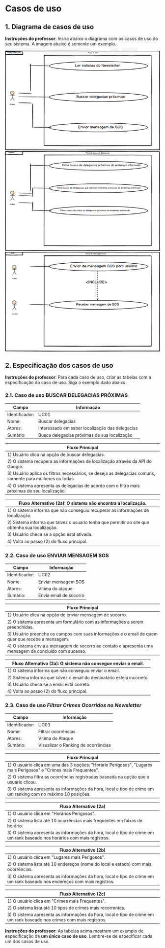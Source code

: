 # Casos de uso

## 1. Diagrama de casos de uso

**Instruções do professor**: Insira abaixo o diagrama com os casos de uso do seu sistema. A imagem abaixo é somente um exemplo.

![Caso de uso principal](CASO-DE-USO-HOME.png)
![Caso de uso mapas](CASO-DE-USO-MAPAS.png)
![Caso de uso Sos](CASO-DE-USO-SOS.png)


## 2. Especificação dos casos de uso

**Instruções do professor**: Para cada caso de uso, criar as tabelas com a especificação do caso de uso. Siga o exemplo dado abaixo:

### 2.1. Caso de uso **BUSCAR DELEGACIAS PRÓXIMAS**

| Campo          | Informação        |
|---|---|
| Identificador: | UC01              |
| Nome:          | Buscar delegacias |
| Atores:        | Interessado em saber localização das delegacias  |
| Sumário:       | Busca delegacias próximas de sua localização |

| Fluxo Principal |
|---|
| 1) Usuário clica na opção de buscar delegacias. |
| 2) O sistema recupera as informações de localização através da API do Google.               |
| 3) Usuário aplica os filtros necessários, se deseja as delegacias comuns, somente para mulheres ou todas.|
| 4) O sistema apresenta as delegacias de acordo com o filtro mais próximas de seu localização. |

| Fluxo Alternativo (2a): O sistema não encontra a localização. |
|---|
| 1) O sistema informa que não conseguiu recuperar as informações de localização. |
| 2) Sistema informa que talvez o usuario tenha que permitir ao site que obtenha sua localização. |
| 3) Usuário checa se a opção está ativada. |
| 4) Volta ao passo (2) do fluxo principal. |

### 2.2. Caso de uso **ENVIAR MENSAGEM SOS**

| Campo          | Informação        |
|---|---|
| Identificador: | UC02              |
| Nome:          | Enviar mensagem SOS |
| Atores:        | Vitima do ataque  |
| Sumário:       | Envia email de socorro |

| Fluxo Principal |
|---|
| 1) Usuário clica na opção de enviar mensagem de socorro. |
| 2) O sistema apresenta um formulário com as informações a serem preenchidas.        |
| 3) Usuário preenche os campos com suas informações e o email de quem quer que recebe a mensagem.|
| 4) O sistema envia a mensagem de socorro ao contato e apresenta uma mensagem de concluido com sucesso. |

| Fluxo Alternativo (2a): O sistema não consegue enviar o email. |
|---|
| 1) O sistema informa que não conseguiu enviar o email. |
| 2) Sistema informa que talvez o email do destinatário esteja incorreto. |
| 3) Usuário checa se a email está correto. |
| 4) Volta ao passo (2) do fluxo principal. |


### 2.3. Caso de uso *Filtrar Crimes Ocorridos no Newsletter*

| Campo          | Informação        |
|---|---|
| Identificador: | UC03              |
| Nome:          | Filtrar ocorrências |
| Atores:        | Vitima do Ataque |
| Sumário:       | Visualizar o Ranking de ocorrências |

| Fluxo Principal |
|---|
| 1) O usuário clica em uma das 3 opções: "Horário Perigosos", "Lugares mais Perigosos" e "Crimes mais Frequentes". |
| 2) O sistema filtra as ocorrências registradas baseada na opção que o usuário clicou.                   |
| 3) O sistema apresenta as informações da hora, local e tipo de crime em um ranking com no máximo 10 posições. |

| Fluxo Alternativo (2a)|
|---|
| 1) O usuário clica em "Horários Perigosos". |
| 2) O sistema lista até 10 ocorrências mais frequentes em faixas de horário.                   |
| 3) O sistema apresenta as informações da hora, local e tipo de crime em um rank baseado nos horários com mais registros. |

| Fluxo Alternativo (2b)|
|---|
| 1) O usuário clica em "Lugares mais Perigosos". |
| 2) O sistema lista até  10 endereços (nome do local e estado) com mais ocorrências.                   |
| 3) O sistema apresenta as informações da hora, local e tipo de crime em um rank baseado nos endereços com mais registros. |

| Fluxo Alternativo (2c)|
|---|
| 1) O usuário clica em "Crimes mais Frequentes". |
| 2) O sistema lista até 10 tipos de crimes mais recorrentes.                   |
| 3) O sistema apresenta as informações da hora, local e tipo de crime em um rank baseado nos crimes com mais registros. |

**Instruções do professor**: As tabelas acima mostram um exemplo de especificação de **um único caso de uso**. Lembre-se de especificar cada um dos casos de uso.


